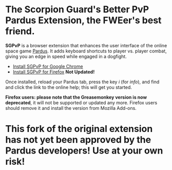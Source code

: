 # The Scorpion Guard's Better PvP Pardus Extension, the FWEer's best friend.

**SGPvP** is a browser extension that enhances the user interface of the online
space game [Pardus](http://www.pardus.at/). It adds keyboard shortcuts to player
vs. player combat, giving you an edge in speed while engaged in a dogfight.

* [Install SGPvP for Google Chrome](https://github.com/Tsunder/SGPvP/releases/latest)
* [Install SGPvP for Firefox](https://addons.mozilla.org/firefox/addon/pardus-sgpvp/) **Not Updated!**

Once installed, reload your Pardus tab, press the key _i_ (for _info_), and find
and click the link to the online help; this will get you started.

**Firefox users: please note that the Greasemonkey version is now deprecated**, it will
not be supported or updated any more. Firefox users should remove it and install
the version from Mozilla Add-ons.

# This fork of the original extension has not yet been approved by the Pardus developers! Use at your own risk!
